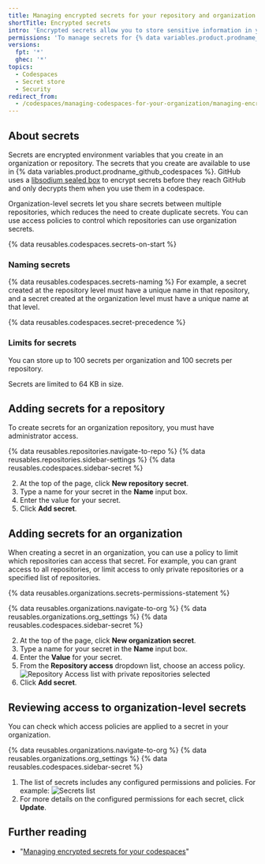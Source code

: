 ```yaml
---
title: Managing encrypted secrets for your repository and organization for GitHub Codespaces
shortTitle: Encrypted secrets
intro: 'Encrypted secrets allow you to store sensitive information in your organization, repository, or {% data variables.product.prodname_github_codespaces %}.'
permissions: 'To manage secrets for {% data variables.product.prodname_github_codespaces %} for an organization, you must be an organization owner.'
versions:
  fpt: '*'
  ghec: '*'
topics:
  - Codespaces
  - Secret store
  - Security
redirect_from:
  - /codespaces/managing-codespaces-for-your-organization/managing-encrypted-secrets-for-your-repository-and-organization-for-codespaces
---
```




## About secrets

Secrets are encrypted environment variables that you create in an organization or  repository. The secrets that you create are available to use in {% data variables.product.prodname_github_codespaces %}. GitHub uses a [libsodium sealed box](https://libsodium.gitbook.io/doc/public-key_cryptography/sealed_boxes) to encrypt secrets before they reach GitHub and only decrypts them when you use them in a codespace.

Organization-level secrets let you share secrets between multiple repositories, which reduces the need to create duplicate secrets. You can use access policies to control which repositories can use organization secrets.

{% data reusables.codespaces.secrets-on-start %}

### Naming secrets

{% data reusables.codespaces.secrets-naming %} For example, a secret created at the repository level must have a unique name in that repository, and a secret created at the organization level must have a unique name at that level.

  {% data reusables.codespaces.secret-precedence %}

### Limits for secrets

You can store up to 100 secrets per organization and 100 secrets per repository.

Secrets are limited to 64 KB in size.

## Adding secrets for a repository

To create secrets for an organization repository, you must have administrator access.

{% data reusables.repositories.navigate-to-repo %}
{% data reusables.repositories.sidebar-settings %}
{% data reusables.codespaces.sidebar-secret %}

2. At the top of the page, click **New repository secret**.
3. Type a name for your secret in the **Name** input box.
4. Enter the value for your secret.
5. Click **Add secret**.

## Adding secrets for an organization

When creating a secret in an organization, you can use a policy to limit which repositories can access that secret. For example, you can grant access to all repositories, or limit access to only private repositories or a specified list of repositories.

{% data reusables.organizations.secrets-permissions-statement %}

{% data reusables.organizations.navigate-to-org %}
{% data reusables.organizations.org_settings %}
{% data reusables.codespaces.sidebar-secret %}

2. At the top of the page, click **New organization secret**.
3. Type a name for your secret in the **Name** input box.
4. Enter the **Value** for your secret.
5. From the **Repository access** dropdown list, choose an access policy.
    ![Repository Access list with private repositories selected](/assets/images/help/codespaces/secret-repository-access.png)
6. Click **Add secret**.

## Reviewing access to organization-level secrets

You can check which access policies are applied to a secret in your organization.

{% data reusables.organizations.navigate-to-org %}
{% data reusables.organizations.org_settings %}
{% data reusables.codespaces.sidebar-secret %}

1. The list of secrets includes any configured permissions and policies. For example:
![Secrets list](/assets/images/help/settings/actions-org-secrets-list.png)
1. For more details on the configured permissions for each secret, click **Update**.

## Further reading

- "[Managing encrypted secrets for your codespaces](/codespaces/managing-your-codespaces/managing-encrypted-secrets-for-your-codespaces)"
